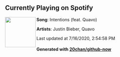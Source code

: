 ## Currently Playing on Spotify

[<img align="left" width="100" src="https://i.scdn.co/image/ab67616d00001e027fe4a82a08c4f0decbeddbc6">](https://open.spotify.com/album/63iWSELt9V1kV6RSMxN7Ii)

**Song**: Intentions (feat. Quavo)

**Artists**: Justin Bieber, Quavo

Last updated at 7/16/2020, 2:54:58 PM

#### Generated with [20chan/github-now](https://github.com/20chan/github-now)